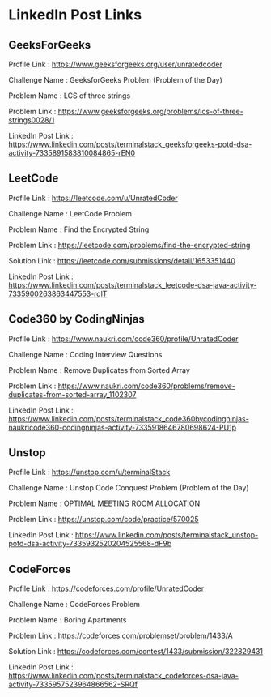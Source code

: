 # LinkedIn Post Links

## GeeksForGeeks

Profile Link : https://www.geeksforgeeks.org/user/unratedcoder

Challenge Name : GeeksforGeeks Problem (Problem of the Day)

Problem Name : LCS of three strings

Problem Link : https://www.geeksforgeeks.org/problems/lcs-of-three-strings0028/1

LinkedIn Post Link : https://www.linkedin.com/posts/terminalstack_geeksforgeeks-potd-dsa-activity-7335891583810084865-rEN0

## LeetCode

Profile Link : https://leetcode.com/u/UnratedCoder

Challenge Name : LeetCode Problem

Problem Name : Find the Encrypted String

Problem Link : https://leetcode.com/problems/find-the-encrypted-string

Solution Link : https://leetcode.com/submissions/detail/1653351440

LinkedIn Post Link : https://www.linkedin.com/posts/terminalstack_leetcode-dsa-java-activity-7335900263863447553-rqlT

## Code360 by CodingNinjas

Profile Link : https://www.naukri.com/code360/profile/UnratedCoder

Challenge Name : Coding Interview Questions

Problem Name : Remove Duplicates from Sorted Array

Problem Link : https://www.naukri.com/code360/problems/remove-duplicates-from-sorted-array_1102307

LinkedIn Post Link : https://www.linkedin.com/posts/terminalstack_code360bycodingninjas-naukricode360-codingninjas-activity-7335918646780698624-PU1p

## Unstop

Profile Link : https://unstop.com/u/terminalStack

Challenge Name : Unstop Code Conquest Problem (Problem of the Day)

Problem Name : OPTIMAL MEETING ROOM ALLOCATION

Problem Link : https://unstop.com/code/practice/570025

LinkedIn Post Link : https://www.linkedin.com/posts/terminalstack_unstop-potd-dsa-activity-7335932520204525568-dF9b

## CodeForces

Profile Link : https://codeforces.com/profile/UnratedCoder

Challenge Name : CodeForces Problem

Problem Name : Boring Apartments

Problem Link : https://codeforces.com/problemset/problem/1433/A

Solution Link : https://codeforces.com/contest/1433/submission/322829431

LinkedIn Post Link : https://www.linkedin.com/posts/terminalstack_codeforces-dsa-java-activity-7335957523964866562-SRQf
